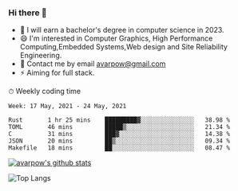 ### Hi there 👋
<!--I have been a GitHub member for [![Years Badge](https://badges.pufler.dev/years/avarpow)](https://badges.pufler.dev)-->
- 🌱 I will earn a bachelor's degree in computer science in 2023.
- 😄 I'm interested in Computer Graphics, High Performance Computing,Embedded Systems,Web design and Site Reliability Engineering.
- 💬 Contact me by email avarpow@gmail.com
- ⚡ Aiming for full stack.

<!--💻 Coding Activity Logging

[![Commits Badge](https://badges.pufler.dev/commits/weekly/avarpow)](https://badges.pufler.dev)-->

⏱ Weekly coding time
<!--START_SECTION:waka-->
```text
Week: 17 May, 2021 - 24 May, 2021

Rust       1 hr 25 mins    █████████▓░░░░░░░░░░░░░░░   38.98 % 
TOML       46 mins         █████▒░░░░░░░░░░░░░░░░░░░   21.34 % 
C          31 mins         ███▓░░░░░░░░░░░░░░░░░░░░░   14.38 % 
JSON       20 mins         ██▒░░░░░░░░░░░░░░░░░░░░░░   09.34 % 
Makefile   18 mins         ██░░░░░░░░░░░░░░░░░░░░░░░   08.47 % 
```
<!--END_SECTION:waka-->

[![avarpow's github stats](https://github-readme-stats.vercel.app/api?username=avarpow&count_private=true&show_icons=true&hide=issues&hide_border=true)](https://github.com/anuraghazra/github-readme-stats)

![Top Langs](https://github-readme-stats.vercel.app/api/top-langs/?username=avarpow&layout=compact&hide_border=true) 
<!--[![avarpow's wakatime stats](https://github-readme-stats.vercel.app/api/wakatime?username=avarpow)](https://github.com/anuraghazra/github-readme-stats)-->
